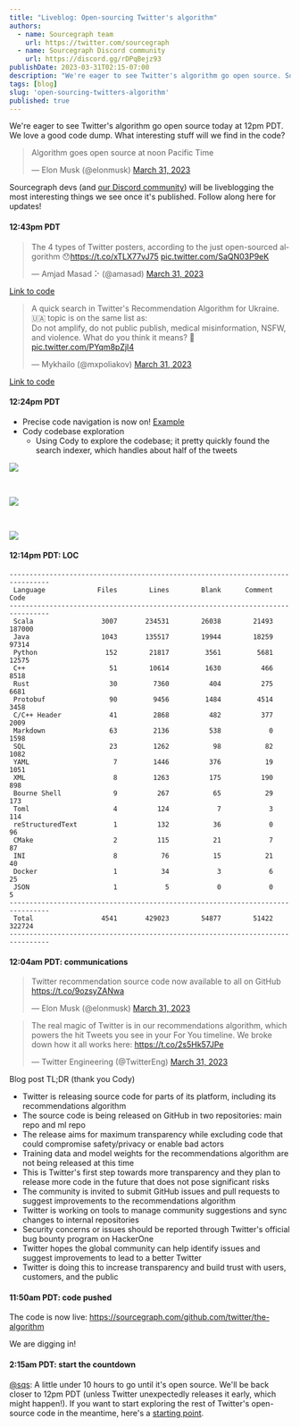 ```yaml
---
title: "Liveblog: Open-sourcing Twitter's algorithm"
authors:
  - name: Sourcegraph team
    url: https://twitter.com/sourcegraph
  - name: Sourcegraph Discord community
    url: https://discord.gg/rDPqBejz93
publishDate: 2023-03-31T02:15-07:00
description: "We're eager to see Twitter's algorithm go open source. Sourcegraph devs (and our Discord community) will be liveblogging the most interesting things we find."
tags: [blog]
slug: 'open-sourcing-twitters-algorithm'
published: true
---
```


We're eager to see Twitter's algorithm go open source today at 12pm PDT. We love a good code dump. What interesting stuff will we find in the code?

<blockquote class="twitter-tweet" data-dnt="true"><p lang="en" dir="ltr">Algorithm goes open source at noon Pacific Time</p>&mdash; Elon Musk (@elonmusk) <a href="https://twitter.com/elonmusk/status/1641680913661607936?ref_src=twsrc%5Etfw">March 31, 2023</a></blockquote> <script async="true" src="https://platform.twitter.com/widgets.js" charset="utf-8"></script>

Sourcegraph devs (and [our Discord community](https://discord.gg/rDPqBejz93)) will be liveblogging the most interesting things we see once it's published. Follow along here for updates!

#### 12:43pm PDT

<blockquote class="twitter-tweet"><p lang="en" dir="ltr">The 4 types of Twitter posters, according to the just open-sourced algorithm 😯<a href="https://t.co/xTLX77vJ75">https://t.co/xTLX77vJ75</a> <a href="https://t.co/SaQN03P9eK">pic.twitter.com/SaQN03P9eK</a></p>&mdash; Amjad Masad ⠕ (@amasad) <a href="https://twitter.com/amasad/status/1641879976529248256?ref_src=twsrc%5Etfw">March 31, 2023</a></blockquote> <script async src="https://platform.twitter.com/widgets.js" charset="utf-8"></script>

[Link to code](https://sourcegraph.com/github.com/twitter/the-algorithm/-/blob/home-mixer/server/src/main/scala/com/twitter/home_mixer/functional_component/decorator/HomeTweetTypePredicates.scala?L225:8)

<blockquote class="twitter-tweet"><p lang="en" dir="ltr">A quick search in Twitter&#39;s Recommendation Algorithm for Ukraine. 🇺🇦 topic is on the same list as: <br>Do not amplify, do not public publish, medical misinformation, NSFW, and violence. What do you think it means? 🤔 <a href="https://t.co/PYqm8pZjI4">pic.twitter.com/PYqm8pZjI4</a></p>&mdash; Mykhailo (@mxpoliakov) <a href="https://twitter.com/mxpoliakov/status/1641887314598150145?ref_src=twsrc%5Etfw">March 31, 2023</a></blockquote> <script async src="https://platform.twitter.com/widgets.js" charset="utf-8"></script>

[Link to code](https://sourcegraph.com/github.com/twitter/the-algorithm/-/blob/visibilitylib/src/main/scala/com/twitter/visibility/models/SpaceSafetyLabelType.scala?L25)


#### 12:24pm PDT

* Precise code navigation is now on! [Example](https://sourcegraph.com/github.com/twitter/the-algorithm/-/blob/ann/src/main/scala/com/twitter/ann/annoy/AnnoyCommon.scala?L16:7&popover=pinned)
* Cody codebase exploration
  * Using Cody to explore the codebase; it pretty quickly found the search indexer, which handles about half of the tweets
  
![](https://p21.p4.n0.cdn.getcloudapp.com/items/2Nublg4R/073a9300-2b01-4ce8-987c-a672cc7082fa.png?v=a84373c7400affdc7e8582280c8c9aa3)

<br />

![](https://p21.p4.n0.cdn.getcloudapp.com/items/04u65mPd/171a6de0-c4f5-432b-b6ae-aaf7b3b284ac.png?v=ec871ac9ab6fb5065c438070972972d6)

<br />

![](https://p21.p4.n0.cdn.getcloudapp.com/items/2NubPd5A/7db7de08-5351-4452-af4b-3bb63f628303.png?v=a3c58d03b46d476573eb9c3a029b0c8f)


#### 12:14pm PDT: LOC

```
--------------------------------------------------------------------------------
 Language             Files        Lines        Blank      Comment         Code
--------------------------------------------------------------------------------
 Scala                 3007       234531        26038        21493       187000
 Java                  1043       135517        19944        18259        97314
 Python                 152        21817         3561         5681        12575
 C++                     51        10614         1630          466         8518
 Rust                    30         7360          404          275         6681
 Protobuf                90         9456         1484         4514         3458
 C/C++ Header            41         2868          482          377         2009
 Markdown                63         2136          538            0         1598
 SQL                     23         1262           98           82         1082
 YAML                     7         1446          376           19         1051
 XML                      8         1263          175          190          898
 Bourne Shell             9          267           65           29          173
 Toml                     4          124            7            3          114
 reStructuredText         1          132           36            0           96
 CMake                    2          115           21            7           87
 INI                      8           76           15           21           40
 Docker                   1           34            3            6           25
 JSON                     1            5            0            0            5
--------------------------------------------------------------------------------
 Total                 4541       429023        54877        51422       322724
--------------------------------------------------------------------------------
```

#### 12:04am PDT: communications

<blockquote class="twitter-tweet"><p lang="en" dir="ltr">Twitter recommendation source code now available to all on GitHub <a href="https://t.co/9ozsyZANwa">https://t.co/9ozsyZANwa</a></p>&mdash; Elon Musk (@elonmusk) <a href="https://twitter.com/elonmusk/status/1641876892302073875?ref_src=twsrc%5Etfw">March 31, 2023</a></blockquote> <script async src="https://platform.twitter.com/widgets.js" charset="utf-8"></script>

<blockquote class="twitter-tweet"><p lang="en" dir="ltr">The real magic of Twitter is in our recommendations algorithm, which powers the hit Tweets you see in your For You timeline. We broke down how it all works here: <a href="https://t.co/2s5Hk57JPe">https://t.co/2s5Hk57JPe</a></p>&mdash; Twitter Engineering (@TwitterEng) <a href="https://twitter.com/TwitterEng/status/1641872260695990278?ref_src=twsrc%5Etfw">March 31, 2023</a></blockquote> <script async src="https://platform.twitter.com/widgets.js" charset="utf-8"></script>

Blog post TL;DR (thank you Cody)

- Twitter is releasing source code for parts of its platform, including its recommendations algorithm
- The source code is being released on GitHub in two repositories: main repo and ml repo
- The release aims for maximum transparency while excluding code that could compromise safety/privacy or enable bad actors
- Training data and model weights for the recommendations algorithm are not being released at this time
- This is Twitter's first step towards more transparency and they plan to release more code in the future that does not pose significant risks
- The community is invited to submit GitHub issues and pull requests to suggest improvements to the recommendations algorithm
- Twitter is working on tools to manage community suggestions and sync changes to internal repositories
- Security concerns or issues should be reported through Twitter's official bug bounty program on HackerOne
- Twitter hopes the global community can help identify issues and suggest improvements to lead to a better Twitter
- Twitter is doing this to increase transparency and build trust with users, customers, and the public

#### 11:50am PDT: code pushed

The code is now live: https://sourcegraph.com/github.com/twitter/the-algorithm

We are digging in!

#### 2:15am PDT: start the countdown

[@sqs](https://twitter.com/sqs): A little under 10 hours to go until it's open source. We'll be back closer to 12pm PDT (unless Twitter unexpectedly releases it early, which might happen!). If you want to start exploring the rest of Twitter's open-source code in the meantime, here's a [starting point](https://sourcegraph.com/search?q=context:global+repo:%5Egithub%5C.com/twitter/+algorithm&patternType=standard&sm=0&groupBy=repo).

